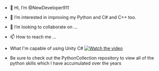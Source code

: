 - 👋 Hi, I’m @NewDeveloper911
- 👀 I’m interested in improving my Python and C# and C++ too.
- 💞️ I’m looking to collaborate on ...
- 📫 How to reach me ...

- What I'm capable of using Unity C#
[![Watch the video](<https://img.youtube.com/vi/QouC0pvKteU/hqdefault.jpg>)](https://www.youtube.com/watch?v=QouC0pvKteU)

- Be sure to check out the PythonCollection repository to view all of the python skills which I have accumulated over the years
